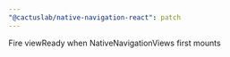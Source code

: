 ```yaml
---
"@cactuslab/native-navigation-react": patch
---
```


Fire viewReady when NativeNavigationViews first mounts
